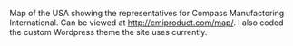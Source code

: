 Map of the USA showing the representatives for Compass Manufactoring International. Can be viewed at http://cmiproduct.com/map/. I also coded the custom Wordpress theme the site uses currently.
